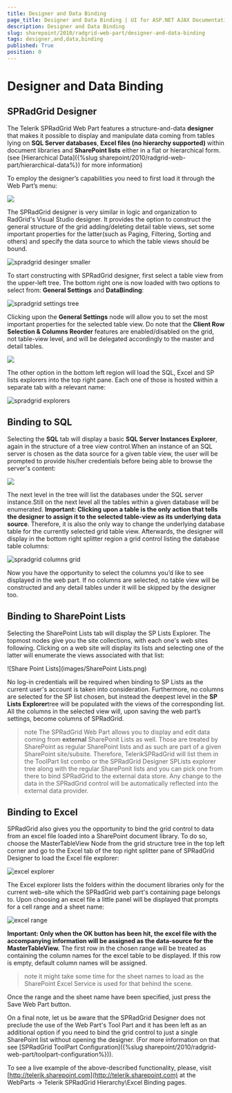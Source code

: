 ```yaml
---
title: Designer and Data Binding
page_title: Designer and Data Binding | UI for ASP.NET AJAX Documentation
description: Designer and Data Binding
slug: sharepoint/2010/radgrid-web-part/designer-and-data-binding
tags: designer,and,data,binding
published: True
position: 0
---
```


# Designer and Data Binding



## SPRadGrid Designer

The Telerik SPRadGrid Web Part features a structure-and-data **designer** that makes it possible to display and manipulate data coming from tables lying on **SQL Server databases**, **Excel files (no hierarchy supported)** within document libraries and **SharePoint lists** either in a flat or hierarchical form. (see [Hierarchical Data]({%slug sharepoint/2010/radgrid-web-part/hierarchical-data%}) for more information)

To employ the designer’s capabilities you need to first load it through the Web Part’s menu:

![](images/designer_menu_option.png)

The SPRadGrid designer is very similar in logic and organization to RadGrid's Visual Studio designer. It provides the option to construct the general structure of the grid adding/deleting detail table views, set some important properties for the latter(such as Paging, Filtering, Sorting and others) and specify the data source to which the table views should be bound.

![spradgrid desinger smaller](images/spradgrid_desinger_smaller.png)

To start constructing with SPRadGrid designer, first select a table view from the upper-left tree. The bottom right one is now loaded with two options to select from: **General Settings** and **DataBinding**:

![spradgrid settings tree](images/spradgrid_settings_tree.png)

Clicking upon the **General Settings** node will allow you to set the most important properties for the selected table view. Do note that the **Client Row Selection & Columns Reorder** features are enabled/disabled on the grid, not table-view level, and will be delegated accordingly to the master and detail tables.

![](images/general_settings.png)

The other option in the bottom left region will load the SQL, Excel and SP lists explorers into the top right pane. Each one of those is hosted within a separate tab with a relevant name:

![spradgrid explorers](images/spradgrid_explorers.png)

## Binding to SQL

Selecting the **SQL** tab will display a basic **SQL Server Instances Explorer**, again in the structure of a tree view control.When an instance of an SQL server is chosen as the data source for a given table view, the user will be prompted to provide his/her credentials before being able to browse the server's content:

![](images/designer_login.png)

The next level in the tree will list the databases under the SQL server instance.Still on the next level all the tables within a given database will be enumerated. **Important: Clicking upon a table is the only action that tells the designer to assign it to the selected table-view as its underlying data source**. Therefore, it is also the only way to change the underlying database table for the currently selected grid table view. Afterwards, the designer will display in the bottom right splitter region a grid control listing the database table columns:

![spradgrid columns grid](images/spradgrid_columns_grid.png)

Now you have the opportunity to select the columns you’d like to see displayed in the web part. If no columns are selected, no table view will be constructed and any detail tables under it will be skipped by the designer too.

## Binding to SharePoint Lists

Selecting the SharePoint Lists tab will display the SP Lists Explorer. The topmost nodes give you the site collections, with each one's web sites following. Clicking on a web site will display its lists and selecting one of the latter will enumerate the views associated with that list:

![Share Point Lists](images/SharePoint Lists.png)

No log-in credentials will be required when binding to SP Lists as the current user's account is taken into consideration. Furthermore, no columns are selected for the SP list chosen, but instead the deepest level in the **SP Lists Explorer**tree will be populated with the views of the corresponding list. All the columns in the selected view will, upon saving the web part’s settings, become columns of SPRadGrid.

>note
>The SPRadGrid Web Part allows you to display and edit data coming from **external** SharePonit Lists as well. Those are treated by SharePoint as regular SharePoint lists and as such are part of a given SharePoint site/subsite. Therefore, TelerikSPRadGrid will list them in the ToolPart list combo or the SPRadGrid Designer SPLists explorer tree along with the regular SharePonit lists and you can pick one from there to bind SPRadGrid to the external data store. Any change to the data in the SPRadGrid control will be automatically reflected into the external data provider.


## Binding to Excel

SPRadGrid also gives you the opportunity to bind the grid control to data from an excel file loaded into a SharePoint document library. To do so, choose the MasterTableView Node from the grid structure tree in the top left corner and go to the Excel tab of the top right splitter pane of SPRadGrid Designer to load the Excel file explorer:

![excel explorer](images/excel_explorer.png)

The Excel explorer lists the folders within the document libraries only for the current web-site which the SPRadGrid web part's containing page belongs to. Upon choosing an excel file a little panel will be displayed that prompts for a cell range and a sheet name:


![excel range](images/excel_range.png)

**Important: Only when the OK button has been hit, the excel file with the accompanying information will be assigned as the data-source for the MasterTableView.** The first row in the chosen range will be treated as containing the column names for the excel table to be displayed. If this row is empty, default column names will be assigned.

>note
> it might take some time for the sheet names to load as the SharePoint Excel Service is used for that behind the scene.
>

Once the range and the sheet name have been specified, just press the Save Web Part button.

On a final note, let us be aware that the SPRadGrid Designer does not preclude the use of the Web Part's Tool Part and it has been left as an additional option if you need to bind the grid control to just a single SharePoint list without opening the designer. (For more information on that see [SPRadGrid ToolPart Configuration]({%slug sharepoint/2010/radgrid-web-part/toolpart-configuration%})).

To see a live example of the above-described functionality, please, visit [http://telerik.sharepoint.com](http://telerik.sharepoint.com) at the WebParts -> Telerik SPRadGrid Hierarchy\Excel Binding pages.
